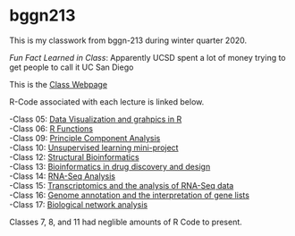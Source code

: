 # bggn213

This is my classwork from bggn-213 during winter quarter 2020.

*Fun Fact Learned in Class*: Apparently UCSD spent a lot of money trying to get people to call it UC San Diego

This is the [Class Webpage](https://bioboot.github.io/bggn213_W20/)

R-Code associated with each lecture is linked below.

-Class 05: [Data Visualization and grahpics in R](https://github.com/jonzie12/bggn213/tree/master/class_05) <br />
-Class 06: [R Functions](https://github.com/jonzie12/bggn213/tree/master/class_06) <br />
-Class 09: [Principle Component Analysis](https://github.com/jonzie12/bggn213/tree/master/Class09) <br />
-Class 10: [Unsupervised learning mini-project](https://github.com/jonzie12/bggn213/tree/master/Class10) <br />
-Class 12: [Structural Bioinformatics](https://github.com/jonzie12/bggn213/tree/master/Class12) <br />
-Class 13: [Bioinformatics in drug discovery and design](https://github.com/jonzie12/bggn213/tree/master/Class13) <br />
-Class 14: [RNA-Seq Analysis](https://github.com/jonzie12/bggn213/tree/master/Class14) <br />
-Class 15: [Transcriptomics and the analysis of RNA-Seq data](https://github.com/jonzie12/bggn213/tree/master/Class15) <br />
-Class 16: [Genome annotation and the interpretation of gene lists](https://github.com/jonzie12/bggn213/tree/master/Class16) <br />
-Class 17: [Biological network analysis](https://github.com/jonzie12/bggn213/tree/master/Class17) <br />

Classes 7, 8, and 11 had neglible amounts of R Code to present.

